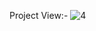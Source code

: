 Project View:-
![4](https://github.com/Sahilll15/Songyfy/assets/109215419/32e118bd-7b11-46f6-893a-4fdd35c3bc1c)
